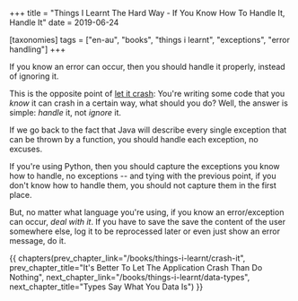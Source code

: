 +++
title = "Things I Learnt The Hard Way - If You Know How To Handle It, Handle It"
date = 2019-06-24

[taxonomies]
tags = ["en-au", "books", "things i learnt", "exceptions", "error handling"]
+++

If you know an error can occur, then you should handle it properly, instead of
ignoring it.

<!-- more -->

This is the opposite point of [let it crash](/books/things-i-learnt/crash-it):
You're writing some code that you _know_ it can crash in a certain way, what
should you do? Well, the answer is simple: _handle_ it, not _ignore_ it.

If we go back to the fact that Java will describe every single exception that
can be thrown by a function, you should handle each exception, no excuses.

If you're using Python, then you should capture the exceptions you know how to
handle, no exceptions -- and tying with the previous point, if you don't know
how to handle them, you should not capture them in the first place.

But, no matter what language you're using, if you know an error/exception can
occur, _deal with it_. If you have to save the save the content of the user
somewhere else, log it to be reprocessed later or even just show an error
message, do it.

{{ chapters(prev_chapter_link="/books/things-i-learnt/crash-it", prev_chapter_title="It's Better To Let The Application Crash Than Do Nothing", next_chapter_link="/books/things-i-learnt/data-types", next_chapter_title="Types Say What You Data Is") }}
